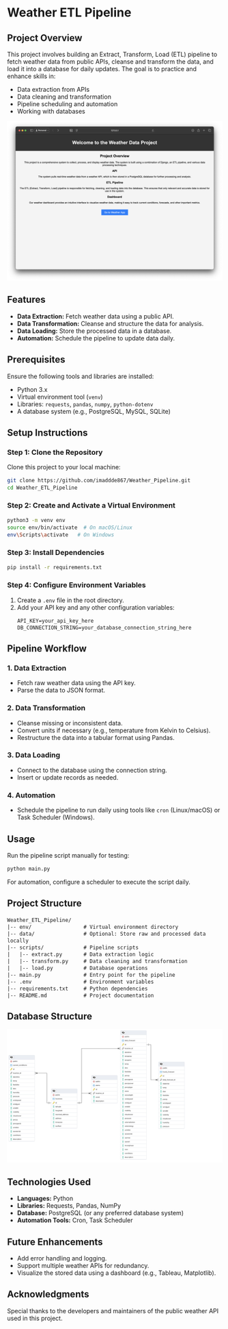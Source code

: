 # Weather ETL Pipeline

## Project Overview
This project involves building an Extract, Transform, Load (ETL) pipeline to fetch weather data from public APIs, cleanse and transform the data, and load it into a database for daily updates. The goal is to practice and enhance skills in:

- Data extraction from APIs
- Data cleaning and transformation
- Pipeline scheduling and automation
- Working with databases

![Alt text](https://github.com/imaddde867/Weather_Pipeline/blob/main/web_platform/preview.png)

## Features
- **Data Extraction:** Fetch weather data using a public API.
- **Data Transformation:** Cleanse and structure the data for analysis.
- **Data Loading:** Store the processed data in a database.
- **Automation:** Schedule the pipeline to update data daily.

## Prerequisites
Ensure the following tools and libraries are installed:

- Python 3.x
- Virtual environment tool (`venv`)
- Libraries: `requests`, `pandas`, `numpy`, `python-dotenv`
- A database system (e.g., PostgreSQL, MySQL, SQLite)

## Setup Instructions

### Step 1: Clone the Repository
Clone this project to your local machine:
```bash
git clone https://github.com/imaddde867/Weather_Pipeline.git
cd Weather_ETL_Pipeline
```

### Step 2: Create and Activate a Virtual Environment
```bash
python3 -m venv env
source env/bin/activate  # On macOS/Linux
env\Scripts\activate   # On Windows
```

### Step 3: Install Dependencies
```bash
pip install -r requirements.txt
```

### Step 4: Configure Environment Variables
1. Create a `.env` file in the root directory.
2. Add your API key and any other configuration variables:
   ```env
   API_KEY=your_api_key_here
   DB_CONNECTION_STRING=your_database_connection_string_here
   ```

## Pipeline Workflow

### 1. **Data Extraction**
   - Fetch raw weather data using the API key.
   - Parse the data to JSON format.

### 2. **Data Transformation**
   - Cleanse missing or inconsistent data.
   - Convert units if necessary (e.g., temperature from Kelvin to Celsius).
   - Restructure the data into a tabular format using Pandas.

### 3. **Data Loading**
   - Connect to the database using the connection string.
   - Insert or update records as needed.

### 4. **Automation**
   - Schedule the pipeline to run daily using tools like `cron` (Linux/macOS) or Task Scheduler (Windows).

## Usage
Run the pipeline script manually for testing:
```bash
python main.py
```

For automation, configure a scheduler to execute the script daily.

## Project Structure
```
Weather_ETL_Pipeline/
|-- env/                 # Virtual environment directory
|-- data/                # Optional: Store raw and processed data locally
|-- scripts/             # Pipeline scripts
|   |-- extract.py       # Data extraction logic
|   |-- transform.py     # Data cleaning and transformation
|   |-- load.py          # Database operations
|-- main.py              # Entry point for the pipeline
|-- .env                 # Environment variables
|-- requirements.txt     # Python dependencies
|-- README.md            # Project documentation
```
## Database Structure

![alt text](https://github.com/imaddde867/Weather_Pipeline/blob/main/Database_Preview.png)

## Technologies Used
- **Languages:** Python
- **Libraries:** Requests, Pandas, NumPy
- **Database:** PostgreSQL (or any preferred database system)
- **Automation Tools:** Cron, Task Scheduler

## Future Enhancements
- Add error handling and logging.
- Support multiple weather APIs for redundancy.
- Visualize the stored data using a dashboard (e.g., Tableau, Matplotlib).

## Acknowledgments
Special thanks to the developers and maintainers of the public weather API used in this project.
